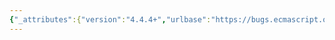 ```yaml
---
{"_attributes":{"version":"4.4.4+","urlbase":"https://bugs.ecmascript.org/","maintainer":"dherman@mozilla.com"},"bug":{"bug_id":793,"creation_ts":"2012-10-13 14:11:00 -0700","short_desc":"15.13.6.5.2: \"the result of convert\"","delta_ts":"2013-07-15 17:04:32 -0700","product":"Draft for 6th Edition","component":"editorial issue","version":"Rev 10: September 27, 2012 Draft","rep_platform":"All","op_sys":"All","bug_status":"RESOLVED","resolution":"FIXED","priority":"Normal","bug_severity":"minor","everconfirmed":true,"reporter":{"uid":"jmdyck","name":"Michael Dyck"},"assigned_to":{"uid":"allen","name":"Allen Wirfs-Brock"},"long_desc":[{"commentid":1932,"comment_count":0,"who":{"uid":"jmdyck","name":"Michael Dyck"},"bug_when":"2012-10-13 14:11:48 -0700","thetext":"In 15.13.6.5.2 \"[[GetOwnProperty]] ( P)\",\nin the definition of the internal operation GetValueFromBuffer,\nstep 3 says:\n    Let rawValue be the result of convert the array bytes to a value\n    of type valueType, using little endian if isLittleEndian is true,\n    otherwise big endian.\n\nChange \"convert\" to \"converting\"."},{"commentid":4295,"comment_count":1,"who":{"uid":"allen","name":"Allen Wirfs-Brock"},"bug_when":"2013-06-23 13:39:57 -0700","thetext":"fixed in rev 16 editor's draft"},{"commentid":4524,"comment_count":2,"who":{"uid":"allen","name":"Allen Wirfs-Brock"},"bug_when":"2013-07-15 17:04:32 -0700","thetext":"fixed in rev16 draft.  July 15, 2013"}]}}
---
```

